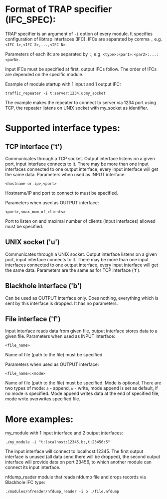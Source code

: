 Format of TRAP specifier (IFC_SPEC):
====================================

TRAP specifier is an argument of `-i` option of every module.
It specifies configuration of libtrap interfaces (IFC).
IFCs are separated by comma `,` e.g. `<IFC 1>,<IFC 2>,...,<IFC N>`.

Parameters of each ifc are separated by `:`, e.g. `<type>:<par1>:<par2>:...:<parN>`.

Input IFCs must be specified at first, output IFCs follow.
The order of IFCs are depended on the specific module.

Example of module startup with 1 input and 1 output IFC:
```
traffic_repeater -i t:server:1234,u:my_socket
```
The example makes the repeater to connect to server via 1234 port using
TCP, the repeater listens on UNIX socket with my_socket as identifier.

Supported interface types:
==========================

TCP interface ('t')
-------------------

Communicates through a TCP socket. Output interface listens on a given port,
input interface connects to it. There may be more than one input interfaces
connected to one output interface, every input interface will get the same data.
Parameters when used as INPUT interface:
```
<hostname or ip>,<port>
```
Hostname/IP and port to connect to must be specified.

Parameters when used as OUTPUT interface:
```
<port>,<max_num_of_clients>
```
Port to listen on and maximal number of clients (input interfaces) allowed
must be specified.

UNIX socket ('u')
-----------------

Communicates through a UNIX socket. Output interface listens on a given port,
input interface connects to it. There may be more than one input interfaces
connected to one output interface, every input interface will get the same data.
Parameters are the same as for TCP interface ('t').

Blackhole interface ('b')
-------------------------

Can be used as OUTPUT interface only. Does nothing, everything which is sent
by this interface is dropped. It has no parameters.


File interface ('f')
--------------------

Input interface reads data from given file, output interface stores data to a given file.
Parameters when used as INPUT interface:
```
<file_name>
```
Name of file (path to the file) must be specified.

Parameters when used as OUTPUT interface:
```
<file_name>:<mode>
```
Name of file (path to the file) must be specified.
Mode is optional. There are two types of mode: `a` - append, `w` - write,
mode append is set as default, if no mode is specified.
Mode append writes data at the end of specified file, mode write overwrites specified file.

More examples:
==============

my_module with 1 input interface and 2 output interfaces:
```
./my_module -i "t:localhost:12345,b:,t:23456:5"
```
The input interface will connect to localhost:12345. The first output
interface is unused (all data send there will be dropped), the second output
interface will provide data on port 23456, to which another module can connect
its input interface.

nfdump_reader module that reads nfdump file and drops records via Blackhole IFC type:
```
./modules/nfreader/nfdump_reader -i b ./file.nfdump
```
